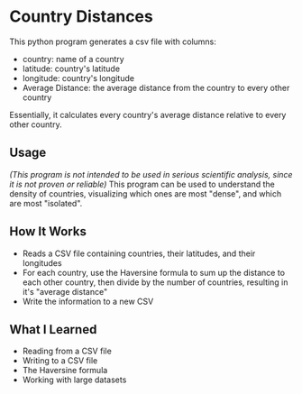 # Country Distances

This python program generates a csv file with columns: 

- country: name of a country
- latitude: country's latitude
- longitude: country's longitude
- Average Distance: the average distance from the country to every other country

Essentially, it calculates every country's average distance relative to every other country.

## Usage

*(This program is not intended to be used in serious scientific analysis, since it is not proven or reliable)*
This program can be used to understand the density of countries, visualizing which ones are most "dense", and which are most "isolated".

## How It Works

- Reads a CSV file containing countries, their latitudes, and their longitudes
- For each country, use the Haversine formula to sum up the distance to each other country, then divide by the number of countries, resulting in it's "average distance"
- Write the information to a new CSV

## What I Learned

- Reading from a CSV file
- Writing to a CSV file
- The Haversine formula
- Working with large datasets
